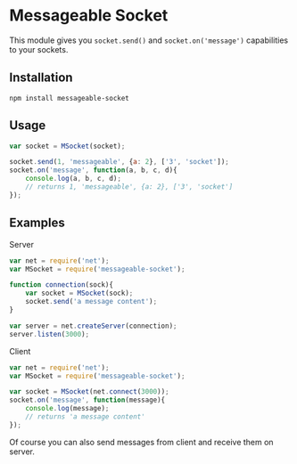 # Messageable Socket
This module gives you `socket.send()` and `socket.on('message')` capabilities to your sockets.

## Installation
```
npm install messageable-socket
```

## Usage
```javascript
var socket = MSocket(socket);

socket.send(1, 'messageable', {a: 2}, ['3', 'socket']);
socket.on('message', function(a, b, c, d){
    console.log(a, b, c, d);
    // returns 1, 'messageable', {a: 2}, ['3', 'socket']
});
```

## Examples
Server
```javascript
var net = require('net');
var MSocket = require('messageable-socket');

function connection(sock){
    var socket = MSocket(sock);
    socket.send('a message content');
}

var server = net.createServer(connection);
server.listen(3000);
```

Client
```javascript
var net = require('net');
var MSocket = require('messageable-socket');

var socket = MSocket(net.connect(3000));
socket.on('message', function(message){
    console.log(message);
    // returns 'a message content'
});
```

Of course you can also send messages from client and receive them on server.
